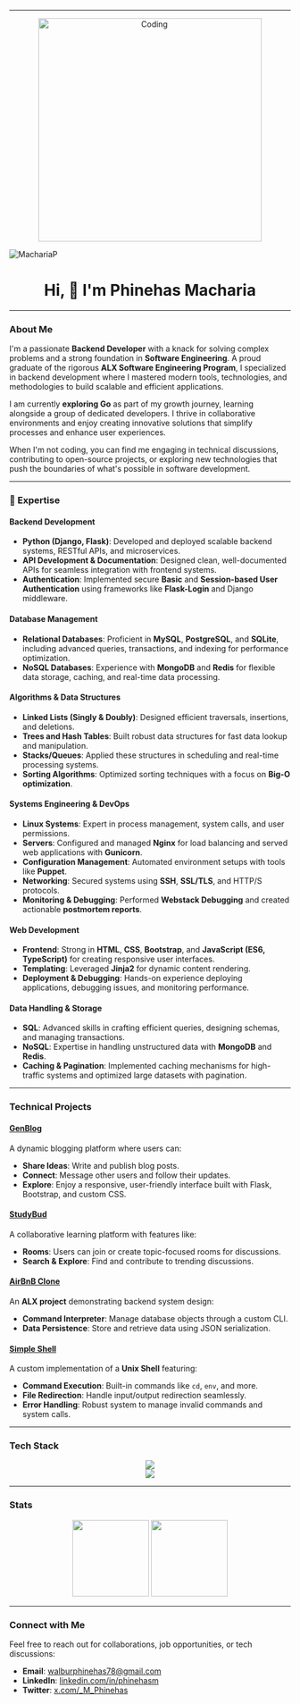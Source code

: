 ----------

<div align="center"> <img alt="Coding" width="400" src="https://cdn.dribbble.com/users/1162077/screenshots/3848914/programmer.gif"> <p align="left"><img src="https://komarev.com/ghpvc/?username=MachariaP&label=Profile%20views&color=0e75b6&style=flat" alt="MachariaP" /></p> </div> <div> <h1 align="center">Hi, 👋 I'm Phinehas Macharia</h1> </div>

----------

### About Me

I'm a passionate **Backend Developer** with a knack for solving complex problems and a strong foundation in **Software Engineering**. A proud graduate of the rigorous **ALX Software Engineering Program**, I specialized in backend development where I mastered modern tools, technologies, and methodologies to build scalable and efficient applications.

I am currently **exploring Go** as part of my growth journey, learning alongside a group of dedicated developers. I thrive in collaborative environments and enjoy creating innovative solutions that simplify processes and enhance user experiences.

When I'm not coding, you can find me engaging in technical discussions, contributing to open-source projects, or exploring new technologies that push the boundaries of what's possible in software development.

----------

### 🚀 Expertise

#### Backend Development

-   **Python (Django, Flask)**: Developed and deployed scalable backend systems, RESTful APIs, and microservices.
-   **API Development & Documentation**: Designed clean, well-documented APIs for seamless integration with frontend systems.
-   **Authentication**: Implemented secure **Basic** and **Session-based User Authentication** using frameworks like **Flask-Login** and Django middleware.

#### Database Management

-   **Relational Databases**: Proficient in **MySQL**, **PostgreSQL**, and **SQLite**, including advanced queries, transactions, and indexing for performance optimization.
-   **NoSQL Databases**: Experience with **MongoDB** and **Redis** for flexible data storage, caching, and real-time data processing.

#### Algorithms & Data Structures

-   **Linked Lists (Singly & Doubly)**: Designed efficient traversals, insertions, and deletions.
-   **Trees and Hash Tables**: Built robust data structures for fast data lookup and manipulation.
-   **Stacks/Queues**: Applied these structures in scheduling and real-time processing systems.
-   **Sorting Algorithms**: Optimized sorting techniques with a focus on **Big-O optimization**.

#### Systems Engineering & DevOps

-   **Linux Systems**: Expert in process management, system calls, and user permissions.
-   **Servers**: Configured and managed **Nginx** for load balancing and served web applications with **Gunicorn**.
-   **Configuration Management**: Automated environment setups with tools like **Puppet**.
-   **Networking**: Secured systems using **SSH**, **SSL/TLS**, and HTTP/S protocols.
-   **Monitoring & Debugging**: Performed **Webstack Debugging** and created actionable **postmortem reports**.

#### Web Development

-   **Frontend**: Strong in **HTML**, **CSS**, **Bootstrap**, and **JavaScript (ES6, TypeScript)** for creating responsive user interfaces.
-   **Templating**: Leveraged **Jinja2** for dynamic content rendering.
-   **Deployment & Debugging**: Hands-on experience deploying applications, debugging issues, and monitoring performance.

#### Data Handling & Storage

-   **SQL**: Advanced skills in crafting efficient queries, designing schemas, and managing transactions.
-   **NoSQL**: Expertise in handling unstructured data with **MongoDB** and **Redis**.
-   **Caching & Pagination**: Implemented caching mechanisms for high-traffic systems and optimized large datasets with pagination.

----------

### Technical Projects

#### [**GenBlog**](https://github.com/MachariaP/genblog.git)

A dynamic blogging platform where users can:

-   **Share Ideas**: Write and publish blog posts.
-   **Connect**: Message other users and follow their updates.
-   **Explore**: Enjoy a responsive, user-friendly interface built with Flask, Bootstrap, and custom CSS.

#### [**StudyBud**](https://github.com/MachariaP/StudyBud)

A collaborative learning platform with features like:

-   **Rooms**: Users can join or create topic-focused rooms for discussions.
-   **Search & Explore**: Find and contribute to trending discussions.

#### [**AirBnB Clone**](https://github.com/MachariaP/AirBnB_clone.git)

An **ALX project** demonstrating backend system design:

-   **Command Interpreter**: Manage database objects through a custom CLI.
-   **Data Persistence**: Store and retrieve data using JSON serialization.

#### [**Simple Shell**](https://github.com/MachariaP/simple_shell.git)

A custom implementation of a **Unix Shell** featuring:

-   **Command Execution**: Built-in commands like `cd`, `env`, and more.
-   **File Redirection**: Handle input/output redirection seamlessly.
-   **Error Handling**: Robust system to manage invalid commands and system calls.

----------

### Tech Stack

<div align="center"> <img src="https://skillicons.dev/icons?i=c,typescript,python,js,css,react,html,bootstrap,express,django,flask" /> </div> <div align="center"> <img src="https://skillicons.dev/icons?i=nginx,mongodb,sqlite,mysql,postgres,redis,bash,linux,git,docker,postman" /> </div>

----------

### Stats

<div align="center"> <img height="137px" src="https://github-readme-stats.vercel.app/api?username=MachariaP&hide_title=true&hide_border=true&show_icons=true&include_all_commits=true&count_private=true&line_height=21&text_color=000&icon_color=000&bg_color=0,ea6161,ffc64d,fffc4d,52fa5a&theme=graywhite" /> <img height="137px" src="https://github-readme-stats.vercel.app/api/top-langs/?username=MachariaP&hide=html&hide_title=true&hide_border=true&layout=compact&langs_count=6&exclude_repo=comp426,Redventures-Movie-Quotes&text_color=000&icon_color=fff&bg_color=0,52fa5a,4dfcff,c64dff&theme=graywhite" /> </div>

----------

### Connect with Me

Feel free to reach out for collaborations, job opportunities, or tech discussions:

-   **Email**: walburphinehas78@gmail.com
-   **LinkedIn**: [linkedin.com/in/phinehasm](https://www.linkedin.com/in/phinehasm/)
-   **Twitter**: [x.com/_M_Phinehas](https://x.com/_M_Phinehas)
